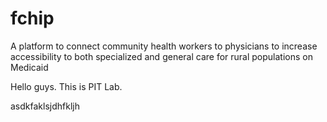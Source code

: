# fchip
A platform to connect community health workers to physicians to increase accessibility to both specialized and general care for rural populations on Medicaid


Hello guys. This is PIT Lab.


asdkfaklsjdhfkljh
